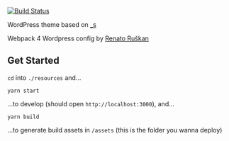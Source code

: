 [![Build Status](https://travis-ci.org/Automattic/_s.svg?branch=master)](https://travis-ci.org/Automattic/_s)

WordPress theme based on [_s](https://underscores.me/)

Webpack 4 Wordpress config by [Renato Ruškan](https://medium.com/q-software/webpack-4-wordpress-9cada8f2647)

## Get Started

`cd` into `./resources` and...
```
yarn start
```
...to develop (should open `http://localhost:3000`), and...
```
yarn build
```
...to generate build assets in `/assets` (this is the folder you wanna deploy)
